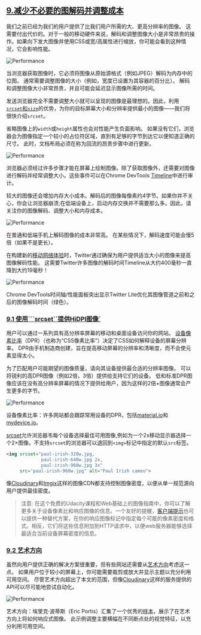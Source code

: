 ## [9.减少不必要的图解码并调整成本](https://images.guide/#reduce-unnecessary-image-decode-costs)

我们之前已经为我们的用户提供了比我们用户所需的大、更高分辨率的图像。 这需要付出代价的。对于一般的移动硬件来说，解码和调整图像大小是非常昂贵的操作。如果向下发大图像并使用CSS或宽/高属性进行缩放，你可能会看到这种情况，它会影响性能。

![Performance](https://images.guide/images/book-images/image-pipeline-large.jpg)

当浏览器获取图像时，它必须将图像从原始源格式（例如JPEG）解码为内存中的位图。 通常需要调整图像的大小（例如，宽度已设置为其容器的百分比）。 解码和调整图像大小非常昂贵，并且可能会延迟显示图像所需的时间。

发送浏览器完全不需要调整大小就可以呈现的图像是最理想的。因此，利用[```srcset```和```size```](https://developer.mozilla.org/en-US/docs/Learn/HTML/Multimedia_and_embedding/Responsive_images)的优势，为你的目标屏幕大小和分辨率提供最小的图像——我们将很快介绍```srcset```。

省略图像上的```width```或```height```属性也会对性能产生负面影响。 如果没有它们，浏览器会为图像指定一个较小的占位符区域，直到有足够的字节到达它以便知道正确的尺寸。 此时，文档布局必须在称为回流的昂贵步骤中进行更新。

![Performance](https://images.guide/images/book-images/devtools-decode-large.jpg)

浏览器必须经过许多步骤才能在屏幕上绘制图像。除了获取图像外，还需要对图像进行解码并经常调整大小。这些事件可以在Chrome DevTools [Timeline](https://developers.google.com/web/tools/chrome-devtools/evaluate-performance/performance-reference)中进行审计。

较大的图像还会增加内存大小成本。解码后的图像每像素约4字节。如果你并不关心，你会让浏览器崩溃;在低端设备上，启动内存交换并不需要那么多。因此，请关注你的图像解码、调整大小和内存成本。

![Performance](https://images.guide/images/book-images/image-decoding-mobile-large.jpg)

在普通和低端手机上解码图像的成本非常高。 在某些情况下，解码速度可能会慢5倍（如果不是更长）。

在构建新的[移动网络体验](https://medium.com/@paularmstrong/twitter-lite-and-high-performance-react-progressive-web-apps-at-scale-d28a00e780a3)时，Twitter通过确保为用户提供适当大小的图像来提高图像解码性能。 这需要Twitter许多图像的解码时间Timeline从大约400毫秒一直降到大约19毫秒！

![Performance](https://images.guide/images/book-images/image-decoding-large.jpg)

Chrome DevTools时间轴/性能面板突出显示Twitter Lite优化其图像管道之前和之后的图像解码时间（绿色）。

<h3 id="delivering-hidpi-with-srcset"><a href="https://images.guide/#delivering-hidpi-with-srcset">9.1 使用```srcset``提供HiDPI图像`</a></h3>

用户可以通过一系列具有高分辨率屏幕的移动和桌面设备访问你的网站。 [设备像素比率](https://stackoverflow.com/a/21413366)（DPR）（也称为“CSS像素比率”）决定了CSS如何解释设备的屏幕分辨率。 DPR由手机制造商创建，旨在提高移动屏幕的分辨率和清晰度，而不会使元素显得太小。

为了匹配用户可能期望的图像质量，请向其设备提供最合适的分辨率图像。 可以将锐利的高DPR图像（例如2倍，3倍）提供给支持它们的设备。 低和标准DPR图像应该在没有高分辨率屏幕的情况下提供给用户，因为这样的2倍+图像通常会产生更多的字节。

![Performance](https://images.guide/images/book-images/device-pixel-ratio-large.jpg)

设备像素比率：许多网站都会跟踪常用设备的DPR，包括[material.io](https://material.io/devices/)和[mydevice.io](https://mydevice.io/devices/)。

[srcset](https://developer.mozilla.org/en-US/docs/Learn/HTML/Multimedia_and_embedding/Responsive_images)允许浏览器韦每个设备选择最佳可用图像,例如为一个2x移动显示器选择一个2×图像。不支持```srcset```的浏览器可以退回到```<img>```标记中指定的默认```src```标签。

```html
<img srcset="paul-irish-320w.jpg,
             paul-irish-640w.jpg 2x,
             paul-irish-960w.jpg 3x"
     src="paul-irish-960w.jpg" alt="Paul Irish cameo">
```

像[Cloudinary](http://cloudinary.com/blog/how_to_automatically_adapt_website_images_to_retina_and_hidpi_devices)和[Imgix](https://docs.imgix.com/apis/url/dpr)这样的图像CDN都支持控制图像密度，以便从单一规范源向用户提供最佳密度。

> 注意: 在这个免费的Udacity课程和Web基础上的图像指南中，你可以了解更多关于设备像素比和响应图像的信息。一个友好的提醒，[客户端提示](https://www.smashingmagazine.com/2016/01/leaner-responsive-images-client-hints/)也可以提供一种替代方案，在你的响应图像标记中指定每个可能的像素密度和格式。相反，它们将这些信息附加到HTTP请求中，以便web服务器能够选择最适合当前设备屏幕密度的信息。

<h3 id="dart-direction"><a href="https://images.guide/#art-direction">9.2 艺术方向</a></h3>

虽然向用户提供正确的解决方案很重要，但有些网站还需要从[艺术方向](http://usecases.responsiveimages.org/#art-direction)考虑这一点。 如果用户位于较小的屏幕上，你可能需要裁剪或放大并显示主题以充分利用可用空间。 尽管艺术方向超出了本文的范围，但像[Cloudinary](http://cloudinary.com/blog/automatically_art_directed_responsive_images%20)这样的服务提供的API可以尽可能地尝试自动化。

![Performance](https://images.guide/images/book-images/responsive-art-direction-large.jpg)

艺术方向：埃里克·波蒂斯（Eric Portis）汇集了一个优秀的[样本](https://ericportis.com/etc/cloudinary/)，展示了在艺术方向上将如何响应式图像。 此示例调整主要横幅在不同断点处的视觉特征，以充分利用可用空间。